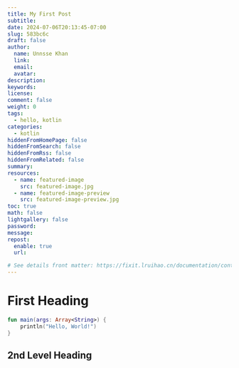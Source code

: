 ```yaml
---
title: My First Post
subtitle:
date: 2024-07-06T20:13:45-07:00
slug: 583bc6c
draft: false
author: 
  name: Unnsse Khan
  link:
  email:
  avatar:
description:
keywords:
license:
comment: false
weight: 0
tags:
  - hello, kotlin
categories:
  - kotlin
hiddenFromHomePage: false
hiddenFromSearch: false
hiddenFromRss: false
hiddenFromRelated: false
summary:
resources:
  - name: featured-image
    src: featured-image.jpg
  - name: featured-image-preview
    src: featured-image-preview.jpg
toc: true
math: false
lightgallery: false
password:
message:
repost:
  enable: true
  url:

# See details front matter: https://fixit.lruihao.cn/documentation/content-management/introduction/#front-matter
---
```


# First Heading

```kotlin
fun main(args: Array<String>) {
    println("Hello, World!")
}
```


## 2nd Level Heading

